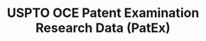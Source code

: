 ---
layout: default
bigquery: https://console.cloud.google.com/bigquery?p=patents-public-data&d=uspto_oce_pair&page=dataset
citation: 'Graham, S. Marco, A., and Miller, A. (2015). “The USPTO Patent Examination
  Research Dataset: A Window on the Process of Patent Examination.”'
contributors: Graham, S. Marco, A., Miller, A.
cost: None
description: The latest version of PatEx (referred to below as the 2020 release) contains
  detailed information on nearly 11.9 million publicly-viewable provisional and non-provisional
  patent applications to the USPTO and over 4.6 million Patent Cooperation Treaty
  (PCT) applications. It is based on data that OCE downloaded from the Patent Examination
  Data System (PEDS) in April, 2021. The PEDS data are sourced from Public PAIR. The
  first time that OCE used PEDS as the basis of PatEx was for the 2019 release. We
  took the PEDS data and organized it into the familiar PatEx data files, which are
  based on the organization of the Public PAIR portal. The data files include information
  on each application’s characteristics, prosecution history, continuation history,
  claims of foreign priority, patent term adjustment history, publication history,
  and correspondence address information.
documentation: 'For the 2019 and later releases, new technical documentation is available
  https://www.uspto.gov/sites/default/files/documents/PatEx-2019-Technical-Doc.pdf


  A document describing the 2014-2017 data sets is available and can be cited as:
  Graham, Stuart J.H. and Marco, Alan C. and Miller, Richard, The USPTO Patent Examination
  Research Dataset: A Window on the Process of Patent Examination (November 30, 2015).
  Available at SSRN: https://ssrn.com/abstract=2702637.'
last_edit: Mon, 04 Apr 2022 19:06:22 GMT
location: https://www.uspto.gov/ip-policy/economic-research/research-datasets/patent-examination-research-dataset-public-pair
maintained_by: EconomicsData@uspto.gov
related_publications: https://ssrn.com/abstract=29956744, https://ssrn.com/abstract=2702637
schema_fields: '[''invention_title'', ''correspondence_street_line_1'', ''examiner_art_unit'',
  ''correspondence_street_line_2'', ''inventor_country_name'', ''child_application_number'',
  ''application_number'', ''parent_country'', ''parent_country_code'', ''child_filing_date'',
  ''correspondence_postal_code'', ''application_number_pair'', ''continuation_type'',
  ''correspondence_region_name'', ''appl_status_date'', ''status_description'', ''correspondence_country_name'',
  ''examiner_name_last'', ''inventor_name_first'', ''confirm_number'', ''atty_docket_number'',
  ''recorded_date'', ''earliest_pgpub_number'', ''event_description'', ''patent_number'',
  ''correspondence_name_line_2'', ''customer_number'', ''uspc_subclass'', ''wipo_pub_date'',
  ''inventor_name_middle'', ''small_entity_indicator'', ''parent_application_number'',
  ''correspondence_city'', ''correspondence_region_code'', ''earliest_pgpub_date'',
  ''abandon_date'', ''inventor_address_type'', ''foreign_parent_date'', ''inventor_rank'',
  ''correspondence_name_line_1'', ''filing_date'', ''examiner_name_middle'', ''foreign_parent_id'',
  ''file_location_date'', ''examiner_id'', ''event_code'', ''inventor_region_code'',
  ''file_location'', ''examiner_name_first'', ''inventor_country_code'', ''sequence_number'',
  ''wipo_pub_number'', ''aia_first_to_file'', ''uspc_class'', ''parent_filing_date'',
  ''invention_subject_matter'', ''status_code'', ''patent_issue_date'', ''application_type'',
  ''appl_status_code'', ''disposal_type'', ''correspondence_country_code'', ''inventor_name_last'']'
shortname: patex
tags:
- patents
- legal
- history
terms_of_use: 'USPTO’s online databases are not designed or intended to be a source
  for bulk downloads of USPTO data when accessed through the website’s interfaces.
  Individuals, companies, IP addresses, or blocks of IP addresses who, in effect,
  deny or decrease service by generating unusually high numbers of database accesses
  (searches, pages, or hits), whether generated manually or in an automated fashion,
  may be denied access to USPTO servers without notice.


  Bulk data products may be separately obtained from the USPTO, either for free or
  at the cost of dissemination. For details, see information on Electronic Bulk Data
  Products: https://www.uspto.gov/learning-and-resources/electronic-bulk-data-products'
title: USPTO OCE Patent Examination Research Data (PatEx)
uuid: 4342caa7-23af-420c-b2f6-6088f133df6a
---